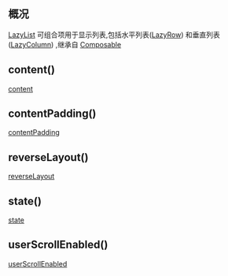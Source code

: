 ## 概况

[LazyList](/API/UI/Compose/Widget/LazyList/README.md)
可组合项用于显示列表,包括水平列表([LazyRow](/API/UI/Compose/Widget/LazyRow/README.md))
和垂直列表([LazyColumn](/API/UI/Compose/Widget/LazyColumn/README.md))
,继承自 [Composable](/API/UI/Compose/Widget/Composable/README.md)

## content()

[content](content.md ":include")

## contentPadding()

[contentPadding](contentPadding.md ":include")

## reverseLayout()

[reverseLayout](reverseLayout.md ":include")

## state()

[state](state.md ":include")

## userScrollEnabled()

[userScrollEnabled](userScrollEnabled.md ":include")